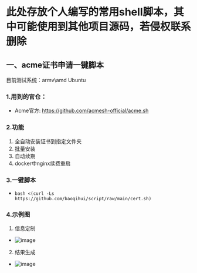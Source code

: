 # 此处存放个人编写的常用shell脚本，其中可能使用到其他项目源码，若侵权联系删除
## 一、acme证书申请一键脚本
目前测试系统：armv\amd Ubuntu
### 1.用到的官仓：
+ Acme官方: https://github.com/acmesh-official/acme.sh 

### 2.功能
1. 全自动安装证书到指定文件夹
2. 批量安装
3. 自动续期
4. docker中nginx续费重启
### 3.一键脚本
+ ```bash <(curl -Ls https://github.com/baoqihui/script/raw/main/cert.sh)```
### 4.示例图
1. 信息定制
  + ![image](https://user-images.githubusercontent.com/50536515/154844456-c7b49470-323d-421b-8c8b-73f8ed29b1bb.png)
2. 结果生成
  + ![image](https://user-images.githubusercontent.com/50536515/154844580-602b13c4-255f-4b64-96ad-8f1601fd8fe4.png)

